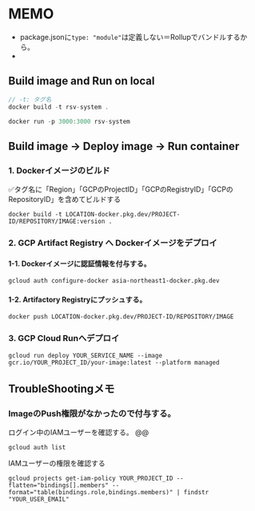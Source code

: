 # MEMO

- package.jsonに`type: "module"`は定義しない＝Rollupでバンドルするから。
-

## Build image and Run on local

```js
// -t: タグ名
docker build -t rsv-system .
```

```js
docker run -p 3000:3000 rsv-system
```

## Build image → Deploy image → Run container

### 1. Dockerイメージのビルド

✅タグ名に「Region」「GCPのProjectID」「GCPのRegistryID」「GCPのRepositoryID」を含めてビルドする

```
docker build -t LOCATION-docker.pkg.dev/PROJECT-ID/REPOSITORY/IMAGE:version .
```

### 2. GCP Artifact Registry へ Dockerイメージをデプロイ

#### 1-1. Dockerイメージに認証情報を付与する。

```
gcloud auth configure-docker asia-northeast1-docker.pkg.dev
```

#### 1-2. Artifactory Registryにプッシュする。

```
docker push LOCATION-docker.pkg.dev/PROJECT-ID/REPOSITORY/IMAGE
```

### 3. GCP Cloud Runへデプロイ

```
gcloud run deploy YOUR_SERVICE_NAME --image gcr.io/YOUR_PROJECT_ID/your-image:latest --platform managed
```

## TroubleShootingメモ

### ImageのPush権限がなかったので付与する。

ログイン中のIAMユーザーを確認する。
@@

```
gcloud auth list
```

IAMユーザーの権限を確認する

```
gcloud projects get-iam-policy YOUR_PROJECT_ID --flatten="bindings[].members" --format="table(bindings.role,bindings.members)" | findstr "YOUR_USER_EMAIL"
```
